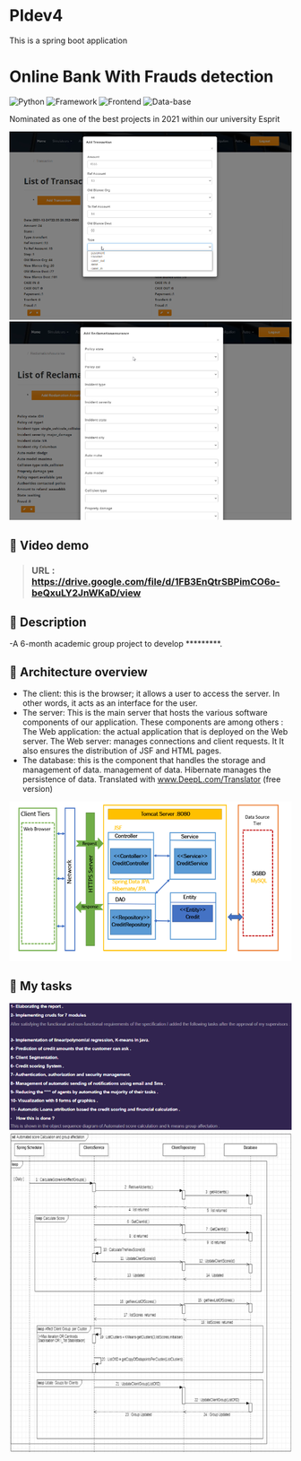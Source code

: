 # PIdev4

This is a spring boot application

# Online Bank With Frauds detection

![Python](https://img.shields.io/badge/Data-Mining-blueviolet)
![Framework](https://img.shields.io/badge/Spring-Boot-red)
![Frontend](https://img.shields.io/badge/Frontend-JSF-green)
![Data-base](https://img.shields.io/badge/MySql-red)

Nominated as one of the best projects in 2021 within our university Esprit



![alt text](https://raw.githubusercontent.com/iheb2/Pi_5eme_Bank/master/bn1.png)
![alt text](https://raw.githubusercontent.com/iheb2/Pi_5eme_Bank/master/bn2.png)

## 🎯 Video demo
> ###   URL   : https://drive.google.com/file/d/1FB3EnQtrSBPimCO6o-beQxuLY2JnWKaD/view

## 📝 Description
-A 6-month academic group project to develop *********.


## 📝 Architecture overview
- The client: this is the browser; it allows a user to access the server. In other words, it acts as an interface for the user.
- The server: This is the main server that hosts the various software components of our application. These components are among others :
     The Web application: the actual application that is deployed on the Web server.
The Web server: manages connections and client requests. It It also ensures the distribution of JSF and HTML pages.
- The database: this is the component that handles the storage and management of data. management of data. Hibernate manages the persistence of data. Translated with www.DeepL.com/Translator (free version)

![alt text](https://github.com/iheb2/PIdev4/blob/main/archi2.png?raw=true)

## 📝 My tasks

![alt text](https://github.com/iheb2/PIdev4/blob/main/Screenshot%202022-03-10%20102539.png?raw=true)
![alt text](https://github.com/iheb2/PIdev4/blob/main/seq2.png?raw=true)










